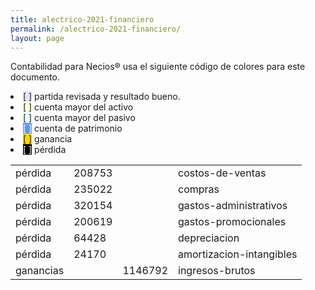 ```yaml
--- 
title: alectrico-2021-financiero
permalink: /alectrico-2021-financiero/ 
layout: page
--- 
```


Contabilidad para Necios® usa el siguiente código de colores para este documento.
<li><span style='background-color: lavender'>[    ]</span> partida revisada y resultado bueno. </li>
<li><span style='background-color: lightyellow'>[    ]</span> cuenta mayor del activo </li>
<li><span style='background-color: azure'>[    ]</span> cuenta mayor del pasivo </li>
<li><span style='color: white; background-color: cornflowerblue'>[    ]</span> cuenta de patrimonio </li>
<li><span style='background-color: gold'>[    ]</span> ganancia </li>
<li><span style='color: white; background-color: black'>[    ]</span> pérdida </li>
<table><tbody>
<tr><td>pérdida</td><td>208753</td><td></td><td>costos-de-ventas</td></tr>
<tr><td>pérdida</td><td>235022</td><td></td><td>compras</td></tr>
<tr><td>pérdida</td><td>320154</td><td></td><td>gastos-administrativos</td></tr>
<tr><td>pérdida</td><td>200619</td><td></td><td>gastos-promocionales</td></tr>
<tr><td>pérdida</td><td>64428</td><td></td><td>depreciacion</td></tr>
<tr><td>pérdida</td><td>24170</td><td></td><td>amortizacion-intangibles</td></tr>
<tr><td> ganancias </td><td> </td><td>1146792</td><td>ingresos-brutos</td></tr>
<table><tbody>
